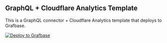 ## GraphQL + Cloudflare Analytics Template

This is a GraphQL connector + Cloudflare Analytics template that deploys to Grafbase.

[![Deploy to Grafbase](https://grafbase.com/button)](https://grafbase.com/new/configure?template=Cloudflare&source=https%3A%2F%2Fgithub.com%2Fgrafbase%2Fgrafbase%2Ftree%2Fmain%2Ftemplates%2Fgraphql-cloudflare-analytics)
